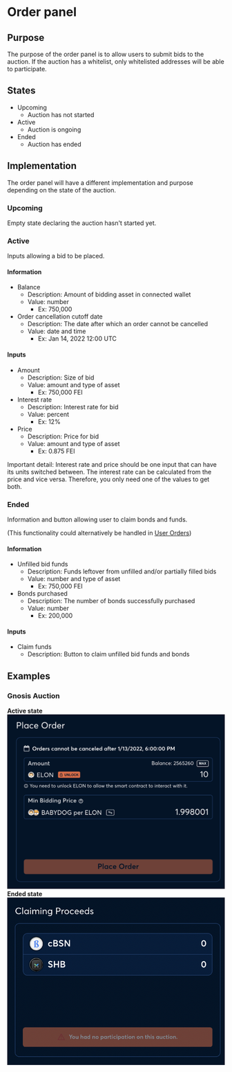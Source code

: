 # Order panel

## Purpose

The purpose of the order panel is to allow users to submit bids to the auction. If the auction has a whitelist, only whitelisted addresses will be able to participate.

## States

- Upcoming
  - Auction has not started
- Active
  - Auction is ongoing
- Ended
  - Auction has ended

## Implementation

The order panel will have a different implementation and purpose depending on the state of the auction.

### Upcoming

Empty state declaring the auction hasn't started yet.

### Active

Inputs allowing a bid to be placed.

#### **Information**

- Balance
  - Description: Amount of bidding asset in connected wallet
  - Value: number
    - Ex: 750,000
- Order cancellation cutoff date
  - Description: The date after which an order cannot be cancelled
  - Value: date and time
    - Ex: Jan 14, 2022 12:00 UTC

#### **Inputs**

- Amount
  - Description: Size of bid
  - Value: amount and type of asset
    - Ex: 750,000 FEI
- Interest rate
  - Description: Interest rate for bid
  - Value: percent
    - Ex: 12%
- Price
  - Description: Price for bid
  - Value: amount and type of asset
    - Ex: 0.875 FEI

Important detail: Interest rate and price should be one input that can have its units switched between. The interest rate can be calculated from the price and vice versa. Therefore, you only need one of the values to get both.

### Ended

Information and button allowing user to claim bonds and funds.

(This functionality could alternatively be handled in [User Orders](user_orders.md))

#### **Information**

- Unfilled bid funds
  - Description: Funds leftover from unfilled and/or partially filled bids
  - Value: number and type of asset
    - Ex: 750,000 FEI
- Bonds purchased
  - Description: The number of bonds successfully purchased
  - Value: number
    - Ex: 200,000

#### **Inputs**

- Claim funds
  - Description: Button to claim unfilled bid funds and bonds

## Examples

### Gnosis Auction

**Active state**
![](../../../assets/gnosis/bidding_during.png)
**Ended state**
![](../../../assets/gnosis/bidding_post.png)

